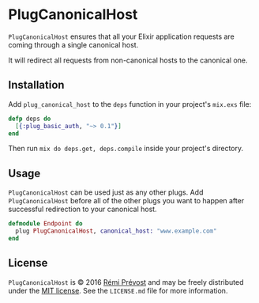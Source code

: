 # PlugCanonicalHost

`PlugCanonicalHost` ensures that all your Elixir application requests are
coming through a single canonical host.

It will redirect all requests from non-canonical hosts to the canonical one.

## Installation

Add `plug_canonical_host` to the `deps` function in your project's `mix.exs`
file:

```elixir
defp deps do
  [{:plug_basic_auth, "~> 0.1"}]
end
```

Then run `mix do deps.get, deps.compile` inside your project's directory.

## Usage

`PlugCanonicalHost` can be used just as any other plugs. Add `PlugCanonicalHost`
before all of the other plugs you want to happen after successful redirection
to your canonical host.

```elixir
defmodule Endpoint do
  plug PlugCanonicalHost, canonical_host: "www.example.com"
end
```

## License

`PlugCanonicalHost` is © 2016 [Rémi Prévost](http://exomel.com) and may be
freely distributed under the [MIT license](https://github.com/remiprev/plug_canonical_host/blob/master/LICENSE.md). See the
`LICENSE.md` file for more information.
